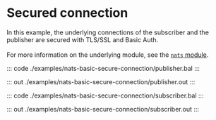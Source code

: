 # Secured connection

In this example, the underlying connections of the subscriber and the publisher are
secured with TLS/SSL and Basic Auth.<br/><br/>
For more information on the underlying module,
see the [`nats` module](https://docs.central.ballerina.io/ballerinax/nats/latest).

::: code ./examples/nats-basic-secure-connection/publisher.bal :::

::: out ./examples/nats-basic-secure-connection/publisher.out :::

::: code ./examples/nats-basic-secure-connection/subscriber.bal :::

::: out ./examples/nats-basic-secure-connection/subscriber.out :::